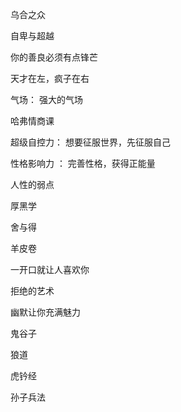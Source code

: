 乌合之众

自卑与超越

你的善良必须有点锋芒

天才在左，疯子在右

气场： 强大的气场

哈弗情商课

超级自控力： 想要征服世界，先征服自己

性格影响力 ： 完善性格，获得正能量

人性的弱点

厚黑学

舍与得

羊皮卷

一开口就让人喜欢你

拒绝的艺术

幽默让你充满魅力

鬼谷子

狼道

虎钤经

孙子兵法

